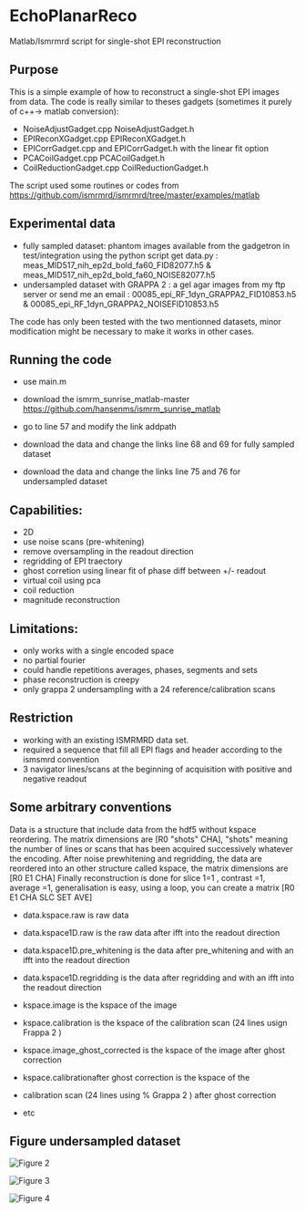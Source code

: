 # EchoPlanarReco
Matlab/Ismrmrd script for single-shot EPI reconstruction

## Purpose

This is a simple example of how to reconstruct a single-shot EPI images from data. The code is really similar to theses gadgets (sometimes it purely of c++-> matlab conversion):

* NoiseAdjustGadget.cpp NoiseAdjustGadget.h
* EPIReconXGadget.cpp EPIReconXGadget.h
* EPICorrGadget.cpp and EPICorrGadget.h with the linear fit option
* PCACoilGadget.cpp PCACoilGadget.h
* CoilReductionGadget.cpp CoilReductionGadget.h

The script used some routines or codes from https://github.com/ismrmrd/ismrmrd/tree/master/examples/matlab 

## Experimental data 

* fully sampled dataset: phantom images available from the gadgetron in test/integration using the python script get data.py :
meas_MID517_nih_ep2d_bold_fa60_FID82077.h5 & meas_MID517_nih_ep2d_bold_fa60_NOISE82077.h5
* undersampled dataset with GRAPPA 2 : a gel agar images from my ftp server or send me an email : 00085_epi_RF_1dyn_GRAPPA2_FID10853.h5 & 00085_epi_RF_1dyn_GRAPPA2_NOISEFID10853.h5

The code has only been tested with the two mentionned datasets, minor modification might be necessary to make it works in other cases.

## Running the code

* use main.m
* download the ismrm_sunrise_matlab-master https://github.com/hansenms/ismrm_sunrise_matlab	
* go to line 57 and modify the link addpath

* download the data and change the links line 68 and 69 for fully sampled dataset
* download the data and change the links line 75 and 76 for undersampled dataset

## Capabilities:
   * 2D
   * use noise scans (pre-whitening)
   * remove oversampling in the readout direction
   * regridding of EPI traectory
   * ghost corretion using linear fit of phase diff between +/- readout
   * virtual coil using pca
   * coil reduction
   * magnitude reconstruction     

##  Limitations:
   * only works with a single encoded space
   * no partial fourier
   * could handle repetitions averages, phases, segments and sets 
   * phase reconstruction is creepy
   * only grappa 2 undersampling with a 24 reference/calibration scans 
   

## Restriction
   * working with an existing ISMRMRD data set.
   * required a sequence that fill all EPI flags and header according to the ismsmrd convention
   * 3 navigator lines/scans at the beginning of acquisition with positive and negative readout
   

## Some arbitrary conventions 
Data is a structure that include data from the hdf5 without kspace reordering. The matrix dimensions are [R0 "shots" CHA], "shots" meaning the number of lines or scans that has been acquired successively whatever the encoding. After noise prewhitening and regridding, the data are reordered into an other structure called kspace, the matrix dimensions are [R0 E1 CHA]
Finally reconstruction is done for slice 1=1 , contrast =1, average =1, generalisation is easy, using a loop, you can create a matrix [R0 E1 CHA SLC SET AVE] 
 
* data.kspace.raw is raw data
* data.kspace1D.raw is the raw data after ifft into the readout direction
* data.kspace1D.pre_whitening  is the data after  pre_whitening and with an ifft into the readout direction
* data.kspace1D.regridding  is the data after regridding and with an ifft into the readout direction

* kspace.image is the kspace of the image 
* kspace.calibration is the kspace of the calibration scan (24 lines usign Frappa 2 )   

* kspace.image_ghost_corrected is the kspace of the image after ghost correction 
* kspace.calibrationafter ghost correction  is the kspace of the
* calibration scan (24 lines using % Grappa 2 ) after ghost correction  
* etc

## Figure undersampled dataset

![Figure 2](https://github.com/valeryozenne/EchoPlanarReco/blob/master/figures_grappa_sampling/figure2.png)

![Figure 3](https://github.com/valeryozenne/EchoPlanarReco/blob/master/figures_grappa_sampling/figure3.png)

![Figure 4](https://github.com/valeryozenne/EchoPlanarReco/blob/master/figures_grappa_sampling/figure4.png)
